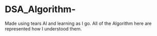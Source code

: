 # DSA_Algorithm-
Made using tears AI and learning as I go. All of the Algorithm here are represented how I understood them. 
